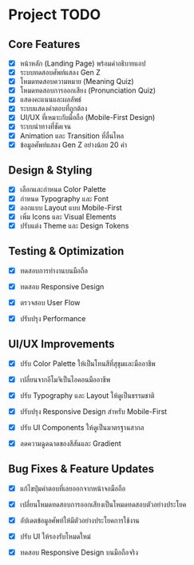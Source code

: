 # Project TODO

## Core Features
- [x] หน้าหลัก (Landing Page) พร้อมคำอธิบายแอป
- [x] ระบบทดสอบศัพท์แสลง Gen Z
- [x] โหมดทดสอบความหมาย (Meaning Quiz)
- [x] โหมดทดสอบการออกเสียง (Pronunciation Quiz)
- [x] แสดงคะแนนและผลลัพธ์
- [x] ระบบแสดงคำตอบที่ถูกต้อง
- [x] UI/UX ที่เหมาะกับมือถือ (Mobile-First Design)
- [x] ระบบนำทางที่ชัดเจน
- [x] Animation และ Transition ที่ลื่นไหล
- [x] ข้อมูลศัพท์แสลง Gen Z อย่างน้อย 20 คำ

## Design & Styling
- [x] เลือกและกำหนด Color Palette
- [x] กำหนด Typography และ Font
- [x] ออกแบบ Layout แบบ Mobile-First
- [x] เพิ่ม Icons และ Visual Elements
- [x] ปรับแต่ง Theme และ Design Tokens

## Testing & Optimization
- [x] ทดสอบการทำงานบนมือถือ
- [x] ทดสอบ Responsive Design
- [x] ตรวจสอบ User Flow
- [x] ปรับปรุง Performance



## UI/UX Improvements
- [x] ปรับ Color Palette ให้เป็นโทนสีที่สุขุมและมืออาชีพ
- [x] เปลี่ยนจากอีโมจิเป็นไอคอนมืออาชีพ
- [x] ปรับ Typography และ Layout ให้ดูเป็นธรรมชาติ
- [x] ปรับปรุง Responsive Design สำหรับ Mobile-First
- [x] ปรับ UI Components ให้ดูเป็นมาตรฐานสากล
- [x] ลดความฉูดฉาดของสีสันและ Gradient



## Bug Fixes & Feature Updates
- [x] แก้ไขปุ่มคำตอบที่เลยออกจากหน้าจอมือถือ
- [x] เปลี่ยนโหมดทดสอบการออกเสียงเป็นโหมดทดสอบตัวอย่างประโยค
- [x] อัปเดตข้อมูลศัพท์ให้มีตัวอย่างประโยคการใช้งาน
- [x] ปรับ UI ให้รองรับโหมดใหม่
- [x] ทดสอบ Responsive Design บนมือถือจริง

